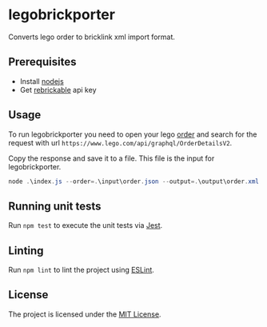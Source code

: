# legobrickporter

Converts lego order to bricklink xml import format.

## Prerequisites

- Install [nodejs](https://nodejs.org/en/)
- Get [rebrickable](https://rebrickable.com/) api key

## Usage

To run legobrickporter you need to open your lego [order](https://www.lego.com/my-account/orders) and search for the request with url `https://www.lego.com/api/graphql/OrderDetailsV2`.

Copy the response and save it to a file. This file is the input for legobrickporter.

```powershell
node .\index.js --order=.\input\order.json --output=.\output\order.xml --apiKey=<rebrickableapikey>
```

## Running unit tests

Run `npm test` to execute the unit tests via [Jest](https://jestjs.io/).

## Linting

Run `npm lint` to lint the project using [ESLint](https://eslint.org/).

## License

The project is licensed under the [MIT License](LICENSE).
